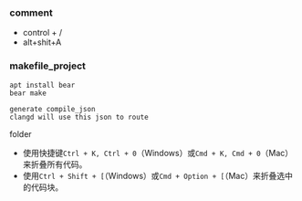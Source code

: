 
### comment

- control + /
- alt+shit+A

### makefile_project

```
apt install bear
bear make

generate compile_json
clangd will use this json to route
```

folder

- 使用快捷键`Ctrl + K, Ctrl + 0`（Windows）或`Cmd + K, Cmd + 0`（Mac）来折叠所有代码。
- 使用`Ctrl + Shift + [`（Windows）或`Cmd + Option + [`（Mac）来折叠选中的代码块。
